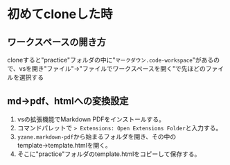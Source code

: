 # 初めてcloneした時

## ワークスペースの開き方
cloneすると"practice"フォルダの中に"`マークダウン.code-workspace`"があるので、vsを開き"ファイル"→"ファイルでワークスペースを開く"で先ほどのファイルを選択する

## md→pdf、htmlへの変換設定
1. vsの拡張機能でMarkdown PDFをインストールする。
2. コマンドパレットで ```> Extensions: Open Extensions Folder```と入力する。
3. ```yzane.markdown-pdf```から始まるフォルダを開き、その中のtemplate→template.htmlを開く。
4. そこに"practice"フォルダのtemplate.htmlをコピーして保存する。


